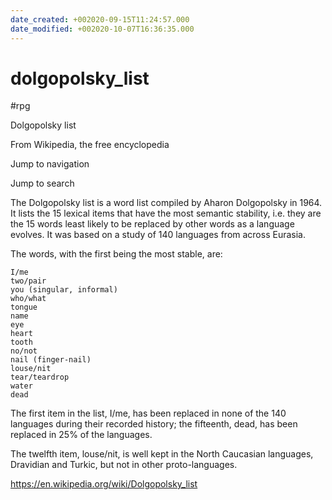 ```yaml
---
date_created: +002020-09-15T11:24:57.000
date_modified: +002020-10-07T16:36:35.000
---
```


# dolgopolsky_list

 #rpg

Dolgopolsky list

From Wikipedia, the free encyclopedia

Jump to navigation

Jump to search

The Dolgopolsky list is a word list compiled by Aharon Dolgopolsky in 1964. It lists the 15 lexical items that have the most semantic stability, i.e. they are the 15 words least likely to be replaced by other words as a language evolves. It was based on a study of 140 languages from across Eurasia.

The words, with the first being the most stable, are:

    I/me
    two/pair
    you (singular, informal)
    who/what
    tongue
    name
    eye
    heart
    tooth
    no/not
    nail (finger-nail)
    louse/nit
    tear/teardrop
    water
    dead

The first item in the list, I/me, has been replaced in none of the 140 languages during their recorded history; the fifteenth, dead, has been replaced in 25% of the languages.

The twelfth item, louse/nit, is well kept in the North Caucasian languages, Dravidian and Turkic, but not in other proto-languages.

https://en.wikipedia.org/wiki/Dolgopolsky_list
